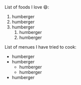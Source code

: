 List of foods I love :smile:: 
1. humberger
2. humberger
3. humberger
   1. humberger
   2. humberger

List of menues I have tried to cook:
* humberger
* humberger
  * humberger
  * humberger
* humberger
